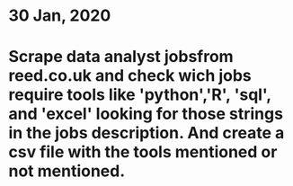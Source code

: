 # 30 Jan, 2020
# Scrape data analyst jobsfrom reed.co.uk and check wich jobs require tools like 'python','R', 'sql', and 'excel' looking for those strings in the jobs description. And create a csv file with the tools mentioned or not mentioned.